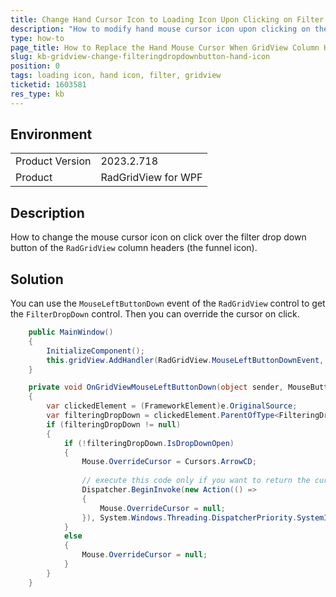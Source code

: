 ```yaml
---
title: Change Hand Cursor Icon to Loading Icon Upon Clicking on Filter in RadGridView Column Header
description: "How to modify hand mouse cursor icon upon clicking on the filter drop down button of the GridView column header."
type: how-to
page_title: How to Replace the Hand Mouse Cursor When GridView Column Header Filter Icon is Clicked
slug: kb-gridview-change-filteringdropdownbutton-hand-icon
position: 0
tags: loading icon, hand icon, filter, gridview
ticketid: 1603581
res_type: kb
---
```


## Environment
<table>
    <tbody>
        <tr>
            <td>Product Version</td>
            <td>2023.2.718</td>
        </tr>
        <tr>
            <td>Product</td>
            <td>RadGridView for WPF</td>
        </tr>
    </tbody>
</table>


## Description

How to change the mouse cursor icon on click over the filter drop down button of the `RadGridView` column headers (the funnel icon).

## Solution

You can use the `MouseLeftButtonDown` event of the `RadGridView` control to get the `FilterDropDown` control. Then you can override the cursor on click.


```C#
	public MainWindow()
	{
		InitializeComponent();	
		this.gridView.AddHandler(RadGridView.MouseLeftButtonDownEvent, new MouseButtonEventHandler(OnGridViewMouseLeftButtonDown), true);
	}

	private void OnGridViewMouseLeftButtonDown(object sender, MouseButtonEventArgs e)
	{
		var clickedElement = (FrameworkElement)e.OriginalSource;
		var filteringDropDown = clickedElement.ParentOfType<FilteringDropDown>();
		if (filteringDropDown != null)
		{
			if (!filteringDropDown.IsDropDownOpen)
			{
				Mouse.OverrideCursor = Cursors.ArrowCD;                  
			
				// execute this code only if you want to return the cursor back to normal when the drop down content is opened
				Dispatcher.BeginInvoke(new Action(() =>
				{
					Mouse.OverrideCursor = null;
				}), System.Windows.Threading.DispatcherPriority.SystemIdle);
			}
			else
			{
				Mouse.OverrideCursor = null;
			}
		}
	}
```

